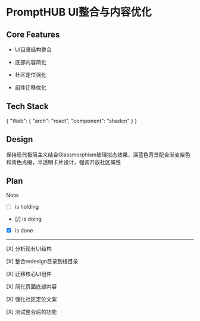 # PromptHUB UI整合与内容优化

## Core Features

- UI目录结构整合

- 底部内容简化

- 社区定位强化

- 组件迁移优化

## Tech Stack

{
  "Web": {
    "arch": "react",
    "component": "shadcn"
  }
}

## Design

保持现代极简主义结合Glassmorphism玻璃拟态效果，深蓝色背景配合渐变紫色和青色点缀，半透明卡片设计，强调开放社区属性

## Plan

Note: 

- [ ] is holding
- [/] is doing
- [X] is done

---

[X] 分析现有UI结构

[X] 整合redesign目录到根目录

[X] 迁移核心UI组件

[X] 简化页面底部内容

[X] 强化社区定位文案

[X] 测试整合后的功能
